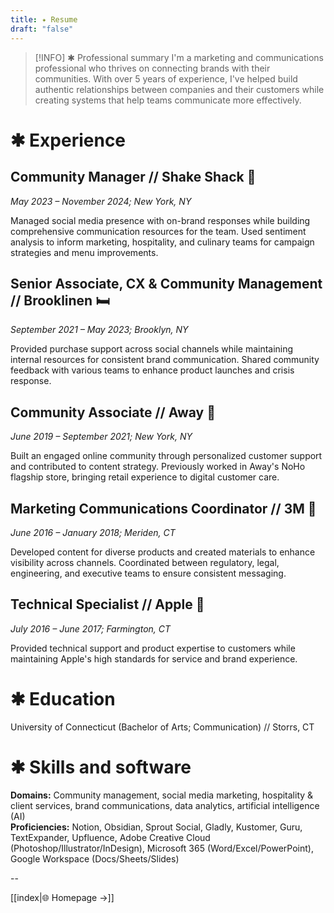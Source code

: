 ```yaml
---
title: ✦ Resume
draft: "false"
---
```

> [!INFO] ✱ Professional summary
> I'm a marketing and communications professional who thrives on connecting brands with their communities. With over 5 years of experience, I've helped build authentic relationships between companies and their customers while creating systems that help teams communicate more effectively.

# **✱ Experience**
## **Community Manager // Shake Shack 🍔**
*May 2023 – November 2024; New York, NY*

Managed social media presence with on-brand responses while building comprehensive communication resources for the team. Used sentiment analysis to inform marketing, hospitality, and culinary teams for campaign strategies and menu improvements.

## **Senior Associate, CX & Community Management // Brooklinen 🛏️**
*September 2021 – May 2023; Brooklyn, NY*

Provided purchase support across social channels while maintaining internal resources for consistent brand communication. Shared community feedback with various teams to enhance product launches and crisis response.

## **Community Associate // Away 🧳**
*June 2019 – September 2021; New York, NY*

Built an engaged online community through personalized customer support and contributed to content strategy. Previously worked in Away's NoHo flagship store, bringing retail experience to digital customer care.

## **Marketing Communications Coordinator // 3M 🔬**
*June 2016 – January 2018; Meriden, CT*

Developed content for diverse products and created materials to enhance visibility across channels. Coordinated between regulatory, legal, engineering, and executive teams to ensure consistent messaging.

## **Technical Specialist // Apple 🍎**
*July 2016 – June 2017; Farmington, CT*

Provided technical support and product expertise to customers while maintaining Apple's high standards for service and brand experience.

# **✱ Education**  
University of Connecticut (Bachelor of Arts; Communication) // Storrs, CT  
  
# **✱ Skills and software**  
**Domains:** Community management, social media marketing, hospitality & client services, brand communications, data analytics, artificial intelligence (AI)  
**Proficiencies:** Notion, Obsidian, Sprout Social, Gladly, Kustomer, Guru, TextExpander, Upfluence, Adobe Creative Cloud (Photoshop/Illustrator/InDesign), Microsoft 365 (Word/Excel/PowerPoint), Google Workspace (Docs/Sheets/Slides)


--

[[index|🌐 Homepage →]]